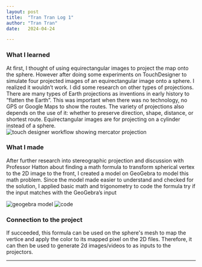```yaml
---
layout: post
title:  "Tran Tran Log 1"
author: "Tran Tran"
date:   2024-04-24

---
```


### What I learned
At first, I thought of using equirectangular images to project the map onto the sphere. However after doing some experiments on TouchDesigner to simulate four projected images of an equirectangular image onto a sphere. I realized it wouldn’t work. I did some research on other types of projections. There are many types of Earth projections as inventions in early history to “flatten the Earth”. This was important when there was no technology, no GPS or Google Maps to show the routes. The variety of projections also depends on the use of it: whether to preserve direction, shape, distance, or shortest route. Equirectangular images are for projecting on a cylinder instead of a sphere. 
![touch designer workflow showing mercator projection](/engr352/assets/img/tran/mercator_sphere_projection.png)

### What I made
After further research into stereographic projection and discussion with Professor Hatton about finding a math formula to transform spherical vertex to the 2D image to the front, I created a model on GeoGebra to model this math problem. Since the model made easier to understand and checked for the solution, I applied basic math and trigonometry to code the formula try if the input matches with the GeoGebra’s input 

![geogebra model](/engr352/assets/img/tran/geogebra.png)
![code](/engr352/assets/img/tran/geogebra.png)

### Connection to the project
If succeeded, this formula can be used on the sphere's mesh to map the vertice and apply the color to its mapped pixel on the 2D files. Therefore, it can then be used to generate 2d images/videos to as inputs to the projectors. 

---
